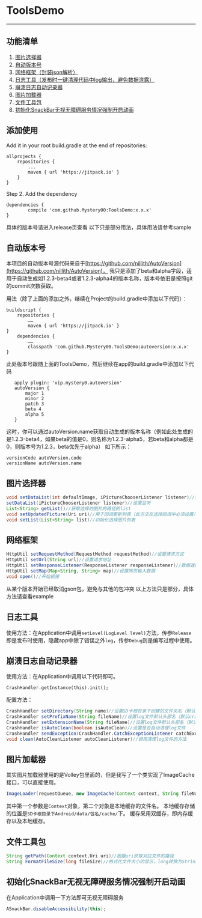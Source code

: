# ToolsDemo

------------

## 功能清单
1. [图片选择器](#图片选择器 "图片选择器")
2. [自动版本号](#自动版本号 "自动版本号")
3. [网络框架（封装json解析）](#网络框架 "网络框架（封装json解析）")
4. [日志工具（发布时一键清理代码中log输出，避免数据泄露）](#日志工具 "日志工具（发布时一键清理代码中log输出，避免数据泄露）")
5. [崩溃日志自动记录器](#崩溃日志自动记录器 "崩溃日志自动记录器")
6. [图片加载器](#图片加载器 "图片加载器")
7. [文件工具包](#文件工具包 "文件工具包")
8. [初始化SnackBar无视无障碍服务情况强制开启动画](#初始化SnackBar无视无障碍服务情况强制开启动画 "初始化SnackBar无视无障碍服务情况强制开启动画")

## 添加使用
Add it in your root build.gradle at the end of repositories:

	allprojects {
		repositories {
			...
			maven { url 'https://jitpack.io' }
		}
	}
Step 2. Add the dependency

	dependencies {
	        compile 'com.github.Mystery00:ToolsDemo:x.x.x'
	}
具体的版本号请进入release页查看
以下只是部分用法，具体用法请参考sample
## 自动版本号
本项目的自动版本号源代码来自于[https://github.com/nillith/AutoVersion](https://github.com/nillith/AutoVersion)，
我只是添加了beta和alpha字段，适用于自动生成如1.2.3-beta4或者1.2.3-alpha4的版本名称，版本号依旧是按照git的commit次数获取。

用法（除了上面的添加之外，继续在Project的build.gradle中添加以下代码）：

    buildscript {
        repositories {
            ……
            maven { url 'https://jitpack.io' }
    }
        dependencies {
            ……
            classpath 'com.github.Mystery00.ToolsDemo:autoversion:x.x.x'
    }
此处版本号跟随上面的ToolsDemo，然后继续在app的build.gradle中添加以下代码
    
       apply plugin: 'vip.mystery0.autoversion'
       autoVersion {
           major 1
           minor 2
           patch 3
           beta 4
           alpha 5
       }
这时，你可以通过autoVersion.name获取自动生成的版本名称（例如此处生成的是1.2.3-beta4，如果beta的值是0，则名称为1.2.3-alpha5，若beta和alpha都是0，则版本号为1.2.3，beta优先于alpha）
如下所示：

    versionCode autoVersion.code
    versionName autoVersion.name
## 图片选择器
```java
void setDataList(int defaultImage, iPictureChooserListener listener)//设置监听并初始化图片选择按钮资源
setDataList(iPictureChooserListener listener)//设置监听
List<String> getList()//获取选择的图片的路径的list
void setUpdatedPicture(Uri uri)//用于回调更新列表（此方法在选择回调中必须设置）
void setList(List<String> list)//初始化选择图片列表
```
## 网络框架
```java
HttpUtil setRequestMethod(RequestMethod requestMethod)//设置请求方式
HttpUtil setUrl(String url)//设置请求地址
HttpUtil setResponseListener(ResponseListener responseListener)//数据返回监听
HttpUtil setMap(Map<String, String> map)//设置网页输入数据
void open()//开始链接
```
从某个版本开始已经取消gson包，避免与其他的包冲突
以上方法只是部分，具体方法请查看example
## 日志工具
使用方法：在Application中调用`setLevel(LogLevel level)`方法，传参`Release`即是发布时使用，隐藏app中除了错误之外`log`，传参`Debug`则是编写过程中使用。
## 崩溃日志自动记录器
使用方法：在Application中调用以下代码即可。

    CrashHandler.getInstance(this).init();
配置方法：
```java
CrashHandler setDirectory(String name)//设置SD卡根目录下创建的文件夹名（默认log）
CrashHandler setPrefixName(String fileName)//设置log文件默认头部名（默认crash）
CrashHandler setExtensionName(String fileName)//设置log文件默认头部名（默认txt，不需要加点）
CrashHandler isAutoClean(boolean isAutoClean)//设置是否自动清理log文件
CrashHandler sendException(CrashHandler.CatchExceptionListener catchExceptionListener)//导出异常之后的回调，可在此处进行上传log文件的操作
void clean(AutoCleanListener autoCleanListener)//调用清理log文件的方法
```
## 图片加载器
其实图片加载器使用的是Volley包里面的，但是我写了一个类实现了ImageCache接口，可以直接使用。
```java
ImageLoader(requestQueue, new ImageCache(Context context, String fileName));
```
其中第一个参数是`Context`对象，第二个对象是本地缓存的文件名。
本地缓存存储的位置是`SD卡根目录下Android/data/包名/cache/`下。
缓存采用双缓存，即内存缓存以及本地缓存。

## 文件工具包
```java
String getPath(Context context,Uri uri)//根据uri获取对应文件的路径
String FormatFileSize(long fileSize)//格式化文件大小的显示，long转换为String，默认采用两位小数
```
## 初始化SnackBar无视无障碍服务情况强制开启动画
在Application中调用一下方法即可无视无障碍服务
```java
ASnackBar.disableAccessibility(this);
```